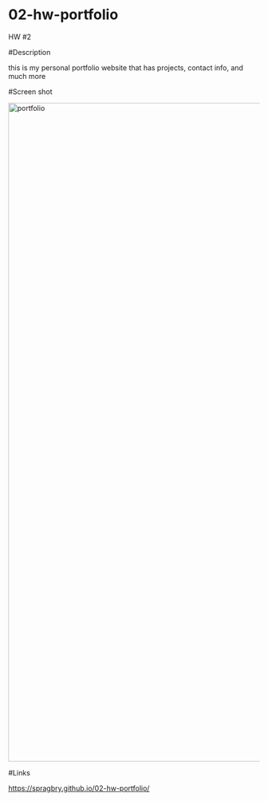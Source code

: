 # 02-hw-portfolio
HW #2 

#Description 

this is my personal portfolio website that has projects, contact info, and much more

#Screen shot

<img width="1321" alt="portfolio" src="https://user-images.githubusercontent.com/77589691/109581534-70d63100-7aca-11eb-81ad-e2cd122f749b.png">

#Links

https://spragbry.github.io/02-hw-portfolio/
